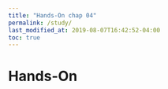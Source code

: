 ```yaml
---
title: "Hands-On chap 04"
permalink: /study/
last_modified_at: 2019-08-07T16:42:52-04:00
toc: true
---
```


# Hands-On
